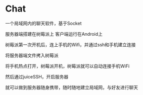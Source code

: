 # Chat
一个局域网内的聊天软件，基于Socket



服务器端搭建在树莓派上
客户端运行在Android上



树莓派第一次开机后，连上手机的Wifi，并通过ssh和手机建立连接

将服务器端文件拷入树莓派

将手机热点打开，树莓派开机，树莓派就可以自动连接手机WiFi

然后通过juiceSSH，开启服务器

就可以做到服务器随身携带，随时随地建立局域网，与好友进行聊天
